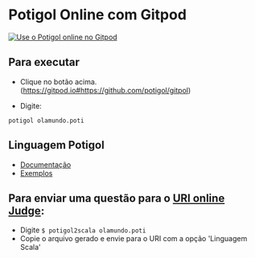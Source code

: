 # Potigol Online com Gitpod

[![Use o Potigol online no Gitpod](https://gitpod.io/button/open-in-gitpod.svg)](https://gitpod.io#https://github.com/potigol/gitpod)

## Para executar

 - Clique no botão acima. (https://gitpod.io#https://github.com/potigol/gitpol)

 - Digite:
 
```console
potigol olamundo.poti
```

## Linguagem Potigol

 - [Documentação](https://potigol.github.io/docs/)
 - [Exemplos](https://potigol.github.io/uoj-potigol)

## Para enviar uma questão para o [URI online Judge](https://www.urionlinejudge.com.br):

 - Digite <code>$ potigol2scala olamundo.poti</code>
 - Copie o arquivo gerado e envie para o URI com a opção 'Linguagem Scala' 




